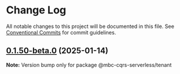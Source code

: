 # Change Log

All notable changes to this project will be documented in this file.
See [Conventional Commits](https://conventionalcommits.org) for commit guidelines.

## [0.1.50-beta.0](https://github.com/mbc-net/mbc-cqrs-serverless/compare/v0.1.49-beta.0...v0.1.50-beta.0) (2025-01-14)

**Note:** Version bump only for package @mbc-cqrs-serverless/tenant
